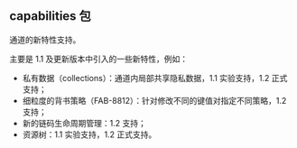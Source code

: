## capabilities 包
通道的新特性支持。

主要是 1.1 及更新版本中引入的一些新特性，例如：

* 私有数据（collections）：通道内局部共享隐私数据，1.1 实验支持，1.2 正式支持；
* 细粒度的背书策略（FAB-8812）：针对修改不同的键值对指定不同策略，1.2 支持；
* 新的链码生命周期管理：1.2 支持；
* 资源树：1.1 实验支持，1.2 正式支持。